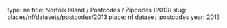 type: na
title: Norfolk Island / Postcodes / Zipcodes (2013)
slug: places/nf/datasets/postcodes/2013
place: nf
dataset: postcodes
year: 2013
